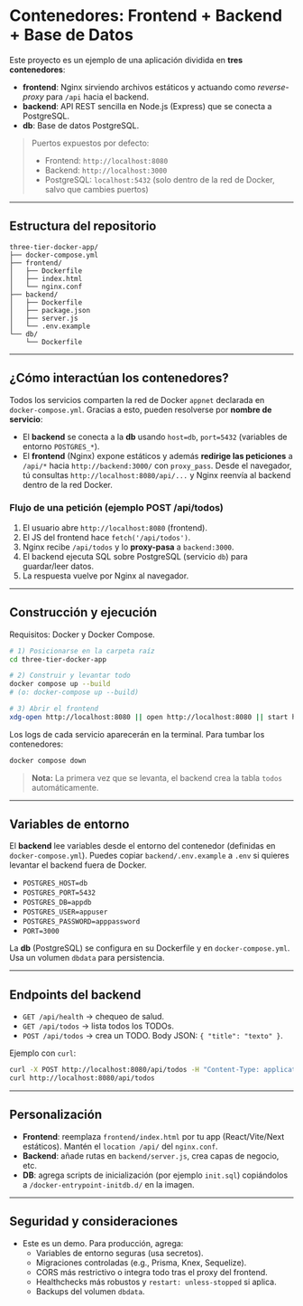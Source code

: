 # Contenedores: Frontend + Backend + Base de Datos

Este proyecto es un ejemplo de una aplicación dividida en **tres contenedores**:
- **frontend**: Nginx sirviendo archivos estáticos y actuando como *reverse-proxy* para `/api` hacia el backend.
- **backend**: API REST sencilla en Node.js (Express) que se conecta a PostgreSQL.
- **db**: Base de datos PostgreSQL.

> Puertos expuestos por defecto:
> - Frontend: `http://localhost:8080`
> - Backend: `http://localhost:3000`
> - PostgreSQL: `localhost:5432` (solo dentro de la red de Docker, salvo que cambies puertos)

---

## Estructura del repositorio

```
three-tier-docker-app/
├── docker-compose.yml
├── frontend/
│   ├── Dockerfile
│   ├── index.html
│   └── nginx.conf
├── backend/
│   ├── Dockerfile
│   ├── package.json
│   ├── server.js
│   └── .env.example
└── db/
    └── Dockerfile
```

---

## ¿Cómo interactúan los contenedores?

Todos los servicios comparten la red de Docker `appnet` declarada en `docker-compose.yml`. Gracias a esto, pueden resolverse por **nombre de servicio**:

- El **backend** se conecta a la **db** usando `host=db`, `port=5432` (variables de entorno `POSTGRES_*`).
- El **frontend** (Nginx) expone estáticos y además **redirige las peticiones** a `/api/*` hacia `http://backend:3000/` con `proxy_pass`. Desde el navegador, tú consultas `http://localhost:8080/api/...` y Nginx reenvía al backend dentro de la red Docker.

### Flujo de una petición (ejemplo POST /api/todos)
1. El usuario abre `http://localhost:8080` (frontend).
2. El JS del frontend hace `fetch('/api/todos')`.
3. Nginx recibe `/api/todos` y lo **proxy-pasa** a `backend:3000`.
4. El backend ejecuta SQL sobre PostgreSQL (servicio `db`) para guardar/leer datos.
5. La respuesta vuelve por Nginx al navegador.

---

## Construcción y ejecución

Requisitos: Docker y Docker Compose.

```bash
# 1) Posicionarse en la carpeta raíz
cd three-tier-docker-app

# 2) Construir y levantar todo
docker compose up --build
# (o: docker-compose up --build)

# 3) Abrir el frontend
xdg-open http://localhost:8080 || open http://localhost:8080 || start http://localhost:8080
```

Los logs de cada servicio aparecerán en la terminal. Para tumbar los contenedores:
```bash
docker compose down
```

> **Nota:** La primera vez que se levanta, el backend crea la tabla `todos` automáticamente.

---

## Variables de entorno

El **backend** lee variables desde el entorno del contenedor (definidas en `docker-compose.yml`). Puedes copiar `backend/.env.example` a `.env` si quieres levantar el backend fuera de Docker.

- `POSTGRES_HOST=db`
- `POSTGRES_PORT=5432`
- `POSTGRES_DB=appdb`
- `POSTGRES_USER=appuser`
- `POSTGRES_PASSWORD=apppassword`
- `PORT=3000`

La **db** (PostgreSQL) se configura en su Dockerfile y en `docker-compose.yml`. Usa un volumen `dbdata` para persistencia.

---

## Endpoints del backend

- `GET /api/health` → chequeo de salud.
- `GET /api/todos` → lista todos los TODOs.
- `POST /api/todos` → crea un TODO. Body JSON: `{ "title": "texto" }`.

Ejemplo con `curl`:
```bash
curl -X POST http://localhost:8080/api/todos -H "Content-Type: application/json" -d '{"title":"Aprender Docker Compose"}'
curl http://localhost:8080/api/todos
```

---

## Personalización

- **Frontend**: reemplaza `frontend/index.html` por tu app (React/Vite/Next estáticos). Mantén el `location /api/` del `nginx.conf`.
- **Backend**: añade rutas en `backend/server.js`, crea capas de negocio, etc.
- **DB**: agrega scripts de inicialización (por ejemplo `init.sql`) copiándolos a `/docker-entrypoint-initdb.d/` en la imagen.

---

## Seguridad y consideraciones

- Este es un demo. Para producción, agrega:
  - Variables de entorno seguras (usa secretos).
  - Migraciones controladas (e.g., Prisma, Knex, Sequelize).
  - CORS más restrictivo o integra todo tras el proxy del frontend.
  - Healthchecks más robustos y `restart: unless-stopped` si aplica.
  - Backups del volumen `dbdata`.


